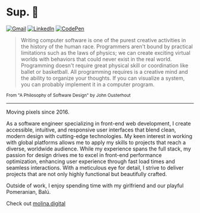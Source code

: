 # Sup. 🫡

[![Gmail](https://img.shields.io/badge/Gmail-D14836?style=for-the-badge&logo=gmail&logoColor=white)](mailto:molinamw@gmail.com)
[![LinkedIn](https://img.shields.io/badge/linkedin-%230077B5.svg?style=for-the-badge&logo=linkedin&logoColor=white)](https://www.linkedin.com/in/josmolmor/)
[![CodePen](https://img.shields.io/badge/Codepen-000000?style=for-the-badge&logo=codepen&logoColor=white)](https://codepen.io/jmmolina)
<br />

> Writing computer software is one of the purest creative activities in the history of the human race. Programmers aren't bound by practical limitations such as the laws of physics; we can create exciting virtual worlds with behaviors that could never exist in the real world. Programming doesn't require great physical skill or coordination like ballet or basketball. All programming requires is a creative mind and the ability to organize your thoughts. If you can visualize a system, you can probably implement it in a computer program.

<sub>From "A Philosophy of Software Design" by John Ousterhout</sub>

---

Moving pixels since 2016.

As a software engineer specializing in front-end web development, I create accessible, intuitive, and responsive user interfaces that blend clean, modern design with cutting-edge technologies.
My keen interest in working with global platforms allows me to apply my skills to projects that reach a diverse, worldwide audience.
While my experience spans the full stack, my passion for design drives me to excel in front-end performance optimization, enhancing user experience through fast load times and seamless interactions. With a meticulous eye for detail, I strive to deliver projects that are not only highly functional but beautifully crafted.

Outside of work, I enjoy spending time with my girlfriend and our playful Pomeranian, Balú.

Check out [molina.digital](https://molina.digital)
